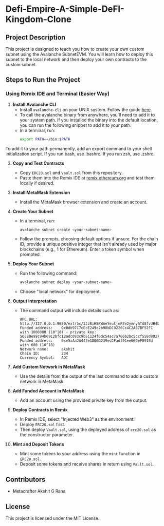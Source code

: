 # Defi-Empire-A-Simple-DeFI-Kingdom-Clone

## Project Description

This project is designed to teach you how to create your own custom subnet using the Avalanche SubnetEVM. You will learn how to deploy this subnet to the local network and then deploy your own contracts to the custom subnet.


## Steps to Run the Project

### Using Remix IDE and Terminal (Easier Way)

1. **Install Avalanche CLI**
   - Install `avalanche-cli` on your UNIX system. Follow the guide [here](https://docs.avax.network/tooling/cli-guides/install-avalanche-cli).
   - To call the avalanche binary from anywhere, you'll need to add it to your system path. If you installed the binary into the default location, you can run the following snippet to add it to your path.
   - In a terminal, run:
     ```bash
     export PATH=~/bin:$PATH
     ``` 

To add it to your path permanently, add an export command to your shell initialization script. If you run bash, use .bashrc. If you run zsh, use .zshrc.

2. **Copy and Test Contracts**
   - Copy `ERC20.sol` and `Vault.sol` from this repository.
   - Paste them into the Remix IDE at [remix.ethereum.org](https://remix.ethereum.org) and test them locally if desired.

3. **Install MetaMask Extension**
   - Install the MetaMask browser extension and create an account.

4. **Create Your Subnet**
   - In a terminal, run:
     ```bash
     avalanche subnet create <your-subnet-name>
     ```
   - Follow the prompts, choosing default options if unsure. For the chain ID, provide a unique positive integer that isn't already used by major blockchains (e.g., 1 for Ethereum). Enter a token symbol when prompted.

5. **Deploy Your Subnet**
   - Run the following command:
     ```bash
     avalanche subnet deploy <your-subnet-name>
     ```
   - Choose "local network" for deployment.

6. **Output Interpretation**
   - The command output will include details such as:
     ```
     RPC URL:           http://127.0.0.1:9650/ext/bc/2Jz8iH5KWAeYeutjeR7e2ymnyhTd8fvUB4bmsJ2PWLHnriQDcD/rpc
     Funded address:    0x8db97C7cEcE249c2b98bDC0226Cc4C2A57BF52FC with 1000000 (10^18) - private key: 56289e99c94b6912bfc12adc093c9b51124f0dc54ac7a766b2bc5ccf558d8027
     Funded address:    0xe5aAa2A447e1D00D239ecDFad391ee669eF891Bd with 600 (10^18)
     Network name:      akshit
     Chain ID:          234
     Currency Symbol:   ADI
     ```

7. **Add Custom Network in MetaMask**
   - Use the details from the output of the last command to add a custom network in MetaMask.

8. **Add Funded Account in MetaMask**
   - Add an account using the provided private key from the output.

9. **Deploy Contracts in Remix**
   - In Remix IDE, select "Injected Web3" as the environment.
   - Deploy `ERC20.sol` first.
   - Then deploy `Vault.sol`, using the deployed address of `erc20.sol` as the constructor parameter.

10. **Mint and Deposit Tokens**
    - Mint some tokens to your address using the `mint` function in `ERC20.sol`.
    - Deposit some tokens and receive shares in return using `Vault.sol`.

## Contributors

- Metacrafter Akshit G Rana

## License

This project is licensed under the MIT License.
